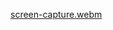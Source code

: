 [screen-capture.webm](https://github.com/user-attachments/assets/8f6fec90-4162-4697-965a-7cb3ed8666fd)
